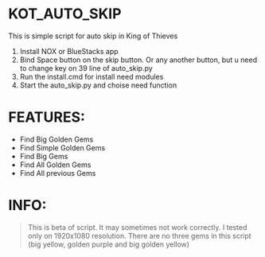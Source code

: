 # KOT_AUTO_SKIP
This is simple script for auto skip in King of Thieves

1. Install NOX or BlueStacks app
2. Bind Space button on the skip button. Or any another button, but u need to change key on 39 line of auto_skip.py
3. Run the install.cmd for install need modules
4. Start the auto_skip.py and choise need function

# FEATURES:
- Find Big Golden Gems
- Find Simple Golden Gems
- Find Big Gems
- Find All Golden Gems
- Find All previous Gems

# INFO: 

> This is beta of script.
> It may sometimes not work correctly. 
> I tested only on 1920x1080 resolution.
> There are no three gems in this script (big yellow, golden purple and big golden yellow)
